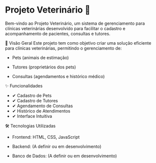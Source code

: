# Projeto Veterinário 🐾
Bem-vindo ao Projeto Veterinário, um sistema de gerenciamento para clínicas veterinárias desenvolvido para facilitar o cadastro e acompanhamento de pacientes, consultas e tutores.

📌 Visão Geral
Este projeto tem como objetivo criar uma solução eficiente para clínicas veterinárias, permitindo o gerenciamento de:

- Pets (animais de estimação)

- Tutores (proprietários dos pets)

- Consultas (agendamentos e histórico médico)

✨ Funcionalidades
- ✔ Cadastro de Pets
- ✔ Cadastro de Tutores
- ✔ Agendamento de Consultas
- ✔ Histórico de Atendimentos
- ✔ Interface Intuitiva

🛠 Tecnologias Utilizadas
- Frontend: HTML, CSS, JavaScript

- Backend: (A definir ou em desenvolvimento)

- Banco de Dados: (A definir ou em desenvolvimento)

